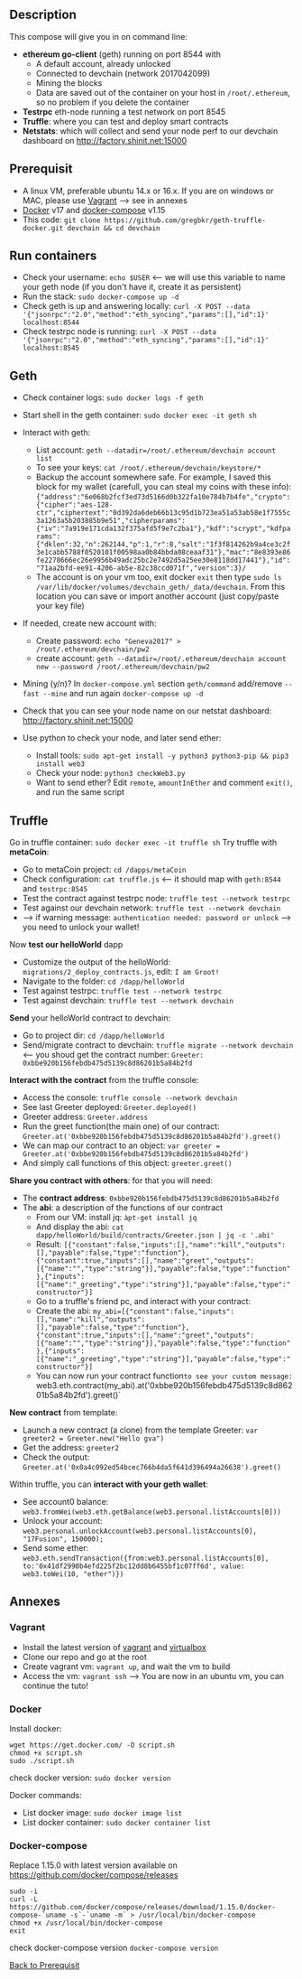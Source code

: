 ## Description
This compose will give you in on command line:
- **ethereum go-client** (geth) running on port 8544 with
  - A default account, already unlocked
  - Connected to devchain (network 2017042099)
  - Mining the blocks
  - Data are saved out of the container on your host in `/root/.ethereum`, so no problem if you delete the container
- **Testrpc** eth-node running a test network on port 8545
- **Truffle**: where you can test and deploy smart contracts
- **Netstats**: which will collect and send your node perf to our devchain dashboard on http://factory.shinit.net:15000

## Prerequisit
- A linux VM, preferable ubuntu 14.x or 16.x. If you are on windows or MAC, please use [Vagrant](#vagrant) --> see in annexes 
- [Docker](#docker) v17 and [docker-compose](#docker-compose) v1.15 
- This code: `git clone https://github.com/gregbkr/geth-truffle-docker.git devchain && cd devchain`

## Run containers

- Check your username: `echo $USER` <-- we will use this variable to name your geth node (if you don't have it, create it as persistent)
- Run the stack: `sudo docker-compose up -d`
- Check geth is up and answering locally: `curl -X POST --data '{"jsonrpc":"2.0","method":"eth_syncing","params":[],"id":1}' localhost:8544`
- Check testrpc node is running: `curl -X POST --data '{"jsonrpc":"2.0","method":"eth_syncing","params":[],"id":1}' localhost:8545`

## Geth
- Check container logs: `sudo docker logs -f geth`
- Start shell in the geth container: `sudo docker exec -it geth sh` 
- Interact with geth:
  - List account: `geth --datadir=/root/.ethereum/devchain account list`
  - To see your keys: `cat /root/.ethereum/devchain/keystore/*`
  - Backup the account somewhere safe. For example, I saved this block for my wallet (carefull, you can steal my coins with these info):
`{"address":"6e068b2fcf3ed73d5166d0b322fa10e784b7b4fe","crypto":{"cipher":"aes-128-ctr","ciphertext":"0d392da6deb66b13c95d1b723ea51a53ab58e1f7555c3a1263a5b203885b9e51","cipherparams":{"iv":"7a919e171cda132f375afd5f9e7c2ba1"},"kdf":"scrypt","kdfparams":{"dklen":32,"n":262144,"p":1,"r":8,"salt":"1f3f814262b9a4ce3c2f3e1cabb5788f0520101f00598aa0b84bbda08ceaaf31"},"mac":"8e8393e86fe2278666ec26e9956b49adc25bc2e7492d5a25ee30e8118dd17441"},"id":"71aa2bfd-ee91-4206-ab5e-82c38ccd071f","version":3}/`
  - The account is on your vm too, exit docker `exit` then type `sudo ls /var/lib/docker/volumes/devchain_geth/_data/devchain`. From this location you can save or import another account (just copy/paste your key file)

- If needed, create new account with:
  - Create password: `echo "Geneva2017" > /root/.ethereum/devchain/pw2`
  - create account: `geth --datadir=/root/.ethereum/devchain account new --password /root/.ethereum/devchain/pw2`

- Mining (y/n)? In `docker-compose.yml` section `geth/command` add/remove `--fast --mine` and run again `docker-compose up -d`

- Check that you can see your node name on our netstat dashboard: http://factory.shinit.net:15000

- Use python to check your node, and later send ether: 
  - Install tools: `sudo apt-get install -y python3 python3-pip && pip3 install web3`
  - Check your node: `python3 checkWeb3.py`
  - Want to send ether? Edit `remote`, `amountInEther` and comment `exit()`, and run the same script

## Truffle
Go in truffle container:  `sudo docker exec -it truffle sh`
Try truffle with **metaCoin**:
- Go to metaCoin project: `cd /dapps/metaCoin`
- Check configuration: `cat truffle.js` <-- it should map with `geth:8544` and `testrpc:8545`
- Test the contract against testrpc node: `truffle test --network testrpc`
- Test against our devchain network: `truffle test --network devchain`
- --> if warning message: `authentication needed: password or unlock` --> you need to unlock your wallet!

Now **test our helloWorld** dapp
- Customize the output of the helloWorld: `migrations/2_deploy_contracts.js`, edit: `I am Groot!`
- Navigate to the folder: `cd /dapp/helloWorld`
- Test against testrpc: `truffle test --network testrpc`
- Test against devchain: `truffle test --network devchain`

**Send** your helloWorld contract to devchain:
- Go to project dir: `cd /dapp/helloWorld`
- Send/migrate contract to devchain: `truffle migrate --network devchain` <-- you shoud get the contract number: `Greeter: 0xbbe920b156febdb475d5139c8d86201b5a84b2fd`

**Interact with the contract** from the truffle console:
- Access the console: `truffle console --network devchain`
- See last Greeter deployed: `Greeter.deployed()`
- Greeter address: `Greeter.address`
- Run the greet function(the main one) of our contract: `Greeter.at('0xbbe920b156febdb475d5139c8d86201b5a84b2fd').greet()`
- We can map our contract to an object: `var greeter = Greeter.at('0xbbe920b156febdb475d5139c8d86201b5a84b2fd')`
- And simply call functions of this object: `greeter.greet()`

**Share you contract with others**: for that you will need:
- The **contract address**: `0xbbe920b156febdb475d5139c8d86201b5a84b2fd`
- The **abi**: a description of the functions of our contract 
  - From our VM: install jq: `àpt-get install jq`
  - And display the abi: `cat dapp/helloWorld/build/contracts/Greeter.json | jq -c '.abi'`
  - Result: `[{"constant":false,"inputs":[],"name":"kill","outputs":[],"payable":false,"type":"function"},{"constant":true,"inputs":[],"name":"greet","outputs":[{"name":"","type":"string"}],"payable":false,"type":"function"},{"inputs":[{"name":"_greeting","type":"string"}],"payable":false,"type":"constructor"}]`
  - Go to a truffle's friend pc, and interact with your contract:
  - Create the abi: `my_abi=[{"constant":false,"inputs":[],"name":"kill","outputs":[],"payable":false,"type":"function"},{"constant":true,"inputs":[],"name":"greet","outputs":[{"name":"","type":"string"}],"payable":false,"type":"function"},{"inputs":[{"name":"_greeting","type":"string"}],"payable":false,"type":"constructor"}]`
  - You can now run your contract function`to see your custom message: `web3.eth.contract(my_abi).at('0xbbe920b156febdb475d5139c8d86201b5a84b2fd').greet()`

**New contract** from template:
- Launch a new contract (a clone) from the template Greeter: `var greeter2 = Greeter.new("Hello gva")`
- Get the address: `greeter2`
- Check the output: `Greeter.at('0x0a4c092ed54bcec766b4da5f641d396494a26638').greet()`

Within truffle, you can **interact with your geth wallet**:
- See account0 balance: `web3.fromWei(web3.eth.getBalance(web3.personal.listAccounts[0]))`
- Unlock your account: `web3.personal.unlockAccount(web3.personal.listAccounts[0], "17Fusion", 150000);`
- Send some ether: `web3.eth.sendTransaction({from:web3.personal.listAccounts[0], to:'0x41df2990b4efd225f2bc12dd8b6455bf1c07ff6d', value: web3.toWei(10, "ether")})`


## Annexes

### Vagrant
- Install the latest version of [vagrant](https://www.vagrantup.com/downloads.html) and [virtualbox](https://www.virtualbox.org/wiki/Downloads)
- Clone our repo and go at the root
- Create vagrant vm: `vagrant up`, and wait the vm to build
- Access the vm: `vagrant ssh`
--> You are now in an ubuntu vm, you can continue the tuto!

### Docker
Install docker:
```
wget https://get.docker.com/ -O script.sh
chmod +x script.sh
sudo ./script.sh
```
check docker version: `sudo docker version`

Docker commands:
- List docker image: `sudo docker image list`
- List docker container: `sudo docker container list`

### Docker-compose
Replace 1.15.0 with latest version available on https://github.com/docker/compose/releases 
```
sudo -i
curl -L https://github.com/docker/compose/releases/download/1.15.0/docker-compose-`uname -s`-`uname -m` > /usr/local/bin/docker-compose
chmod +x /usr/local/bin/docker-compose
exit
```
check docker-compose version `docker-compose version`

[Back to Prerequisit](#prerequisit)
